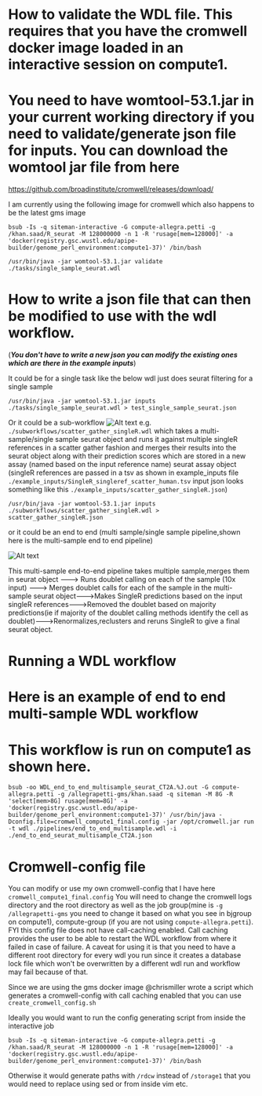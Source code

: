 # How to validate the WDL file. This requires that you have the cromwell docker image loaded in an interactive session on compute1.

# You need to have womtool-53.1.jar in your current working directory if you need to validate/generate json file for inputs. You can download the womtool jar file from here 
https://github.com/broadinstitute/cromwell/releases/download/

I am currently using the following image for cromwell which also happens to be the latest gms image
```
bsub -Is -q siteman-interactive -G compute-allegra.petti -g /khan.saad/R_seurat -M 128000000 -n 1 -R 'rusage[mem=128000]' -a 'docker(registry.gsc.wustl.edu/apipe-builder/genome_perl_environment:compute1-37)' /bin/bash
```

```
/usr/bin/java -jar womtool-53.1.jar validate ./tasks/single_sample_seurat.wdl
```

# How to write a json file that can then be modified to use with the wdl workflow. 
(***You don't have to write a new json you can modify the existing ones which are there in the example inputs***)

It could be for a single task like the below wdl just does seurat filtering for a single sample

```/usr/bin/java -jar womtool-53.1.jar inputs ./tasks/single_sample_seurat.wdl > test_single_sample_seurat.json```

Or it could be a sub-workflow ![Alt text](./workflow_images/scatter_gather_singleR.png?raw=true "scatter-gather SingleR") e.g. `./subworkflows/scatter_gather_singleR.wdl` which takes a multi-sample/single sample seurat object and runs it against multiple singleR references in a scatter gather fashion and merges their results into the seurat object along with their prediction scores which are stored in a new assay (named based on the input reference name) seurat assay object (singleR references are passed in a tsv as shown in example_inputs file `./example_inputs/SingleR_singleref_scatter_human.tsv` input json looks something like this `./example_inputs/scatter_gather_singleR.json`)

```/usr/bin/java -jar womtool-53.1.jar inputs ./subworkflows/scatter_gather_singleR.wdl > scatter_gather_singleR.json```

or it could be an end to end (multi sample/single sample pipeline,shown here is the multi-sample end to end pipeline) 

![Alt text](./workflow_images/end_to_end_multisample.png?raw=true "End to End multisample workflow")

This multi-sample end-to-end pipeline takes multiple sample,merges them in seurat object ---> Runs doublet calling on each of the sample (10x input) ---> Merges doublet calls for each of the sample in the multi-sample seurat object--->Makes SingleR predictions based on the input singleR references--->Removed the doublet based on majority predictions(ie if majority of the doublet calling methods identify the cell as doublet)--->Renormalizes,reclusters and reruns SingleR to give a final seurat object.

# Running a WDL workflow 
# Here is an example of end to end multi-sample WDL workflow

# This workflow is run on compute1 as shown here.

```
bsub -oo WDL_end_to_end_multisample_seurat_CT2A.%J.out -G compute-allegra.petti -g /allegrapetti-gms/khan.saad -q siteman -M 8G -R 'select[mem>8G] rusage[mem=8G]' -a 'docker(registry.gsc.wustl.edu/apipe-builder/genome_perl_environment:compute1-37)' /usr/bin/java -Dconfig.file=cromwell_compute1_final.config -jar /opt/cromwell.jar run -t wdl ./pipelines/end_to_end_multisample.wdl -i ./end_to_end_seurat_multisample_CT2A.json
```

# Cromwell-config file

You can modify or use my own cromwell-config that I have here `cromwell_compute1_final.config` 
You will need to change the cromwell logs directory and the root directory as well as the job group(mine is `-g /allegrapetti-gms` you need to change it based on what you see in bjgroup on compute1), compute-group (if you are not using `compute-allegra.petti`). FYI this config file does not have call-caching enabled. Call caching provides the user to be able to restart the WDL workflow from where it failed in case of failure. A caveat for using it is that you need to have a different root directory for every wdl you run since it creates a database lock file which won't be overwritten by a different wdl run and workflow may fail because of that.


Since we are using the gms docker image @chrismiller wrote a script which generates a cromwell-config with call caching enabled that you can use `create_cromwell_config.sh`

Ideally you would want to run the config generating script from inside the interactive job 
```
bsub -Is -q siteman-interactive -G compute-allegra.petti -g /khan.saad/R_seurat -M 128000000 -n 1 -R 'rusage[mem=128000]' -a 'docker(registry.gsc.wustl.edu/apipe-builder/genome_perl_environment:compute1-37)' /bin/bash
```
Otherwise it would generate paths with `/rdcw` instead of `/storage1` that you would need to replace using sed or from inside vim etc.

